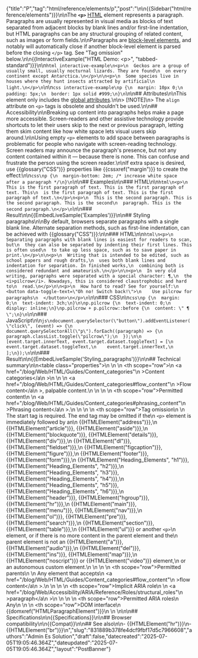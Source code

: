 {"title":"P","tag":"html/reference/elements/p","post":"\n\n{{Sidebar(\"html/reference/elements\")}}\n\nThe **`<p>`** [HTML](/blog/Web/HTML) element represents a paragraph. Paragraphs are usually represented in visual media as blocks of text separated from adjacent blocks by blank lines and/or first-line indentation, but HTML paragraphs can be any structural grouping of related content, such as images or form fields.\n\nParagraphs are [block-level elements](/blog/Glossary/Block-level_content), and notably will automatically close if another block-level element is parsed before the closing `</p>` tag. See \"Tag omission\" below.\n\n{{InteractiveExample(\"HTML Demo: &lt;p&gt;\", \"tabbed-standard\")}}\n\n```html interactive-example\n<p>\n  Geckos are a group of usually small, usually nocturnal lizards. They are found\n  on every continent except Antarctica.\n</p>\n\n<p>\n  Some species live in houses where they hunt insects attracted by artificial\n  light.\n</p>\n```\n\n```css interactive-example\np {\n  margin: 10px 0;\n  padding: 5px;\n  border: 1px solid #999;\n}\n```\n\n## Attributes\n\nThis element only includes the [global attributes](/blog/Web/HTML/Reference/Global_attributes).\n\n> [!NOTE]\n> The `align` attribute on `<p>` tags is obsolete and shouldn't be used.\n\n## Accessibility\n\nBreaking up content into paragraphs helps make a page more accessible. Screen-readers and other assistive technology provide shortcuts to let their users skip to the next or previous paragraph, letting them skim content like how white space lets visual users skip around.\n\nUsing empty `<p>` elements to add space between paragraphs is problematic for people who navigate with screen-reading technology. Screen readers may announce the paragraph's presence, but not any content contained within it — because there is none. This can confuse and frustrate the person using the screen reader.\n\nIf extra space is desired, use {{glossary(\"CSS\")}} properties like {{cssxref(\"margin\")}} to create the effect:\n\n```css\np {\n  margin-bottom: 2em; /* increase white space after a paragraph */\n}\n```\n\n## Examples\n\n### HTML\n\n```html\n<p>\n  This is the first paragraph of text. This is the first paragraph of text. This\n  is the first paragraph of text. This is the first paragraph of text.\n</p>\n<p>\n  This is the second paragraph. This is the second paragraph. This is the second\n  paragraph. This is the second paragraph.\n</p>\n```\n\n### Result\n\n{{EmbedLiveSample('Examples')}}\n\n## Styling paragraphs\n\nBy default, browsers separate paragraphs with a single blank line. Alternate separation methods, such as first-line indentation, can be achieved with {{glossary(\"CSS\")}}:\n\n### HTML\n\n```html\n<p>\n  Separating paragraphs with blank lines is easiest for readers to scan, but\n  they can also be separated by indenting their first lines. This is often used\n  to take up less space, such as to save paper in print.\n</p>\n\n<p>\n  Writing that is intended to be edited, such as school papers and rough drafts,\n  uses both blank lines and indentation for separation. In finished works,\n  combining both is considered redundant and amateurish.\n</p>\n\n<p>\n  In very old writing, paragraphs were separated with a special character: ¶,\n  the <i>pilcrow</i>. Nowadays, this is considered claustrophobic and hard to\n  read.\n</p>\n\n<p>\n  How hard to read? See for yourself:\n  <button data-toggle-text=\"Oh no! Switch back!\">\n    Use pilcrow for paragraphs\n  </button>\n</p>\n```\n\n### CSS\n\n```css\np {\n  margin: 0;\n  text-indent: 3ch;\n}\n\np.pilcrow {\n  text-indent: 0;\n  display: inline;\n}\np.pilcrow + p.pilcrow::before {\n  content: \" ¶ \";\n}\n```\n\n### JavaScript\n\n```js\ndocument.querySelector(\"button\").addEventListener(\"click\", (event) => {\n  document.querySelectorAll(\"p\").forEach((paragraph) => {\n    paragraph.classList.toggle(\"pilcrow\");\n  });\n\n  [event.target.innerText, event.target.dataset.toggleText] = [\n    event.target.dataset.toggleText,\n    event.target.innerText,\n  ];\n});\n```\n\n### Result\n\n{{EmbedLiveSample('Styling_paragraphs')}}\n\n## Technical summary\n\n<table class=\"properties\">\n  <tbody>\n    <tr>\n      <th scope=\"row\">\n        <a href=\"/blog/Web/HTML/Guides/Content_categories\"\n          >Content categories</a\n        >\n      </th>\n      <td>\n        <a href=\"/blog/Web/HTML/Guides/Content_categories#flow_content\"\n          >Flow content</a\n        >, palpable content.\n      </td>\n    </tr>\n    <tr>\n      <th scope=\"row\">Permitted content</th>\n      <td>\n        <a href=\"/blog/Web/HTML/Guides/Content_categories#phrasing_content\"\n          >Phrasing content</a\n        >.\n      </td>\n    </tr>\n    <tr>\n      <th scope=\"row\">Tag omission</th>\n      <td>\n        The start tag is required. The end tag may be omitted if the\n        <code>&lt;p&gt;</code> element is immediately followed by an\n        {{HTMLElement(\"address\")}},\n        {{HTMLElement(\"article\")}}, {{HTMLElement(\"aside\")}},\n        {{HTMLElement(\"blockquote\")}}, {{HTMLElement(\"details\")}}, {{HTMLElement(\"div\")}},\n        {{HTMLElement(\"dl\")}}, {{HTMLElement(\"fieldset\")}},\n        {{HTMLElement(\"figcaption\")}}, {{HTMLElement(\"figure\")}},\n        {{HTMLElement(\"footer\")}}, {{HTMLElement(\"form\")}},\n        {{HTMLElement(\"Heading_Elements\", \"h1\")}}, {{HTMLElement(\"Heading_Elements\", \"h2\")}},\n        {{HTMLElement(\"Heading_Elements\", \"h3\")}}, {{HTMLElement(\"Heading_Elements\", \"h4\")}},\n        {{HTMLElement(\"Heading_Elements\", \"h5\")}}, {{HTMLElement(\"Heading_Elements\", \"h6\")}},\n        {{HTMLElement(\"header\")}}, {{HTMLElement(\"hgroup\")}}, {{HTMLElement(\"hr\")}},\n        {{HTMLElement(\"main\")}}, {{HTMLElement(\"menu\")}}, {{HTMLElement(\"nav\")}},\n        {{HTMLElement(\"ol\")}}, {{HTMLElement(\"pre\")}}, {{HTMLElement(\"search\")}},\n        {{HTMLElement(\"section\")}}, {{HTMLElement(\"table\")}},\n        {{HTMLElement(\"ul\")}} or another <code>&lt;p&gt;</code>\n        element, or if there is no more content in the parent element and the\n        parent element is not an {{HTMLElement(\"a\")}}, {{HTMLElement(\"audio\")}},\n        {{HTMLElement(\"del\")}}, {{HTMLElement(\"ins\")}}, {{HTMLElement(\"map\")}},\n        {{HTMLElement(\"noscript\")}} or {{HTMLElement(\"video\")}} element,\n        or an autonomous custom element.\n      </td>\n    </tr>\n    <tr>\n      <th scope=\"row\">Permitted parents</th>\n      <td>\n        Any element that accepts\n        <a href=\"/blog/Web/HTML/Guides/Content_categories#flow_content\"\n          >flow content</a\n        >.\n      </td>\n    </tr>\n    <tr>\n      <th scope=\"row\">Implicit ARIA role</th>\n      <td>\n        <a href=\"/blog/Web/Accessibility/ARIA/Reference/Roles/structural_roles\"\n          >paragraph</a\n        >\n      </td>\n    </tr>\n    <tr>\n      <th scope=\"row\">Permitted ARIA roles</th>\n      <td>Any</td>\n    </tr>\n    <tr>\n      <th scope=\"row\">DOM interface</th>\n      <td>{{domxref(\"HTMLParagraphElement\")}}</td>\n    </tr>\n  </tbody>\n</table>\n\n## Specifications\n\n{{Specifications}}\n\n## Browser compatibility\n\n{{Compat}}\n\n## See also\n\n- {{HTMLElement(\"hr\")}}\n- {{HTMLElement(\"br\")}}\n","slug":"831889b378fe4dcf9fbf17d5c7966608","authors":"Admin Es Solution","draft":false,"datecreated":"2025-07-05T19:05:46.364Z","dateupdated":"2025-07-05T19:05:46.364Z","layout":"PostBanner"}
